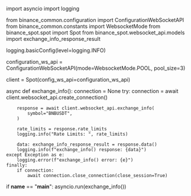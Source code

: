 import asyncio
import logging

from binance_common.configuration import ConfigurationWebSocketAPI
from binance_common.constants import WebsocketMode
from binance_spot.spot import Spot
from binance_spot.websocket_api.models import exchange_info_response_result

logging.basicConfig(level=logging.INFO)

configuration_ws_api = ConfigurationWebSocketAPI(mode=WebsocketMode.POOL, pool_size=3)

client = Spot(config_ws_api=configuration_ws_api)


async def exchange_info():
    connection = None
    try:
        connection = await client.websocket_api.create_connection()

        response = await client.websocket_api.exchange_info(
            symbol="BNBUSDT",
        )

        rate_limits = response.rate_limits
        logging.info("Rate Limits: ", rate_limits)

        data: exchange_info_response_result = response.data()
        logging.info(f"exchange_info() response: {data}")
    except Exception as e:
        logging.error(f"exchange_info() error: {e}")
    finally:
        if connection:
            await connection.close_connection(close_session=True)

if __name__ == "__main__":
    asyncio.run(exchange_info())
